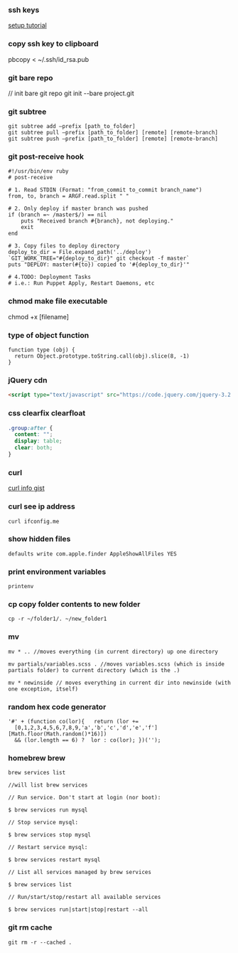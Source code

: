 ### ssh keys

[setup tutorial](https://www.digitalocean.com/community/tutorials/ssh-essentials-working-with-ssh-servers-clients-and-keys)

### copy ssh key to clipboard

pbcopy < ~/.ssh/id_rsa.pub


### git bare repo

// init bare git repo
git init --bare project.git

### git subtree

```
git subtree add —prefix [path_to_folder]
git subtree pull —prefix [path_to_folder] [remote] [remote-branch]
git subtree push —prefix [path_to_folder] [remote] [remote-branch]
```

### git post-receive hook

```
#!/usr/bin/env ruby
# post-receive

# 1. Read STDIN (Format: "from_commit to_commit branch_name")
from, to, branch = ARGF.read.split " "

# 2. Only deploy if master branch was pushed
if (branch =~ /master$/) == nil
    puts "Received branch #{branch}, not deploying."
    exit
end

# 3. Copy files to deploy directory
deploy_to_dir = File.expand_path('../deploy')
`GIT_WORK_TREE="#{deploy_to_dir}" git checkout -f master`
puts "DEPLOY: master(#{to}) copied to '#{deploy_to_dir}'"

# 4.TODO: Deployment Tasks
# i.e.: Run Puppet Apply, Restart Daemons, etc
```

### chmod make file executable

chmod +x [filename]


### type of object function

```
function type (obj) {
  return Object.prototype.toString.call(obj).slice(8, -1)
}
```

### jQuery cdn

```html
<script type="text/javascript" src="https://code.jquery.com/jquery-3.2.1.min.js"></script>
```

### css clearfix clearfloat

```css
.group:after {
  content: "";
  display: table;
  clear: both;
}
```


### curl

[curl info gist](https://gist.github.com/subfuzion/08c5d85437d5d4f00e58)



### curl see ip address

```
curl ifconfig.me
```

### show hidden files

```
defaults write com.apple.finder AppleShowAllFiles YES
```

### print environment variables

```
printenv
```


### cp copy folder contents to new folder

```
cp -r ~/folder1/. ~/new_folder1
```

### mv

```
mv * .. //moves everything (in current directory) up one directory

mv partials/variables.scss . //moves variables.scss (which is inside partials folder) to current directory (which is the .)

mv * newinside // moves everything in current dir into newinside (with one exception, itself)
```

### random hex code generator

```
'#' + (function co(lor){   return (lor +=
  [0,1,2,3,4,5,6,7,8,9,'a','b','c','d','e','f'][Math.floor(Math.random()*16)])
  && (lor.length == 6) ?  lor : co(lor); })('');
```

### homebrew brew

```
brew services list

//will list brew services

// Run service. Don't start at login (nor boot):

$ brew services run mysql

// Stop service mysql:

$ brew services stop mysql

// Restart service mysql:

$ brew services restart mysql

// List all services managed by brew services

$ brew services list

// Run/start/stop/restart all available services

$ brew services run|start|stop|restart --all
```

### git rm cache

```
git rm -r --cached .
```




